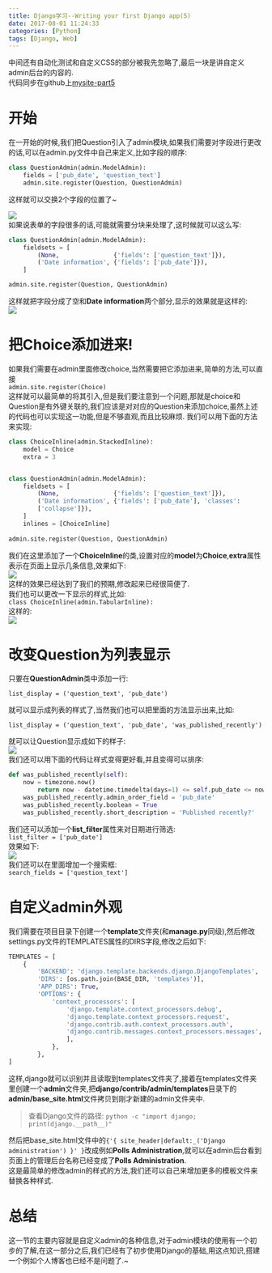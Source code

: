 ```yaml
---
title: Django学习--Writing your first Django app(5)
date: 2017-08-01 11:24:33
categories: [Python]
tags: [Django, Web]
---
```

中间还有自动化测试和自定义CSS的部分被我先忽略了,最后一块是讲自定义admin后台的内容的.  
代码同步在github上[mysite-part5](https://github.com/913647909/mysite/tree/part7)

[](#开始 "开始")开始
==============

在一开始的时候,我们把Question引入了admin模块,如果我们需要对字段进行更改的话,可以在admin.py文件中自己来定义,比如字段的顺序:  
```python
class QuestionAdmin(admin.ModelAdmin):    
    fields = ['pub_date', 'question_text']
    admin.site.register(Question, QuestionAdmin)
```
这样就可以交换2个字段的位置了~  
<!-- more -->
[![](https://docs.djangoproject.com/en/1.11/_images/admin07.png)](https://docs.djangoproject.com/en/1.11/_images/admin07.png)  
如果说表单的字段很多的话,可能就需要分块来处理了,这时候就可以这么写:  

```python
class QuestionAdmin(admin.ModelAdmin):    
    fieldsets = [        
        (None,               {'fields': ['question_text']}),        
        ('Date information', {'fields': ['pub_date']}),    
    ]

admin.site.register(Question, QuestionAdmin)
```
这样就把字段分成了空和**Date information**两个部分,显示的效果就是这样的:  
[![](https://docs.djangoproject.com/en/1.11/_images/admin08t.png)](https://docs.djangoproject.com/en/1.11/_images/admin08t.png)

[](#把Choice添加进来 "把Choice添加进来!")把Choice添加进来!
===========================================

如果我们需要在admin里面修改choice,当然需要把它添加进来,简单的方法,可以直接  
`admin.site.register(Choice)`  
这样就可以最简单的将其引入,但是我们要注意到一个问题,那就是choice和Question是有外键关联的,我们应该是对对应的Question来添加choice,虽然上述的代码也可以实现这一功能,但是不够直观,而且比较麻烦. 我们可以用下面的方法来实现:  

```python
class ChoiceInline(admin.StackedInline):    
    model = Choice    
    extra = 3


class QuestionAdmin(admin.ModelAdmin):    
    fieldsets = [        
        (None,               {'fields': ['question_text']}),        
        ('Date information', {'fields': ['pub_date'], 'classes': 
        ['collapse']}),    
    ]    
    inlines = [ChoiceInline]
    
admin.site.register(Question, QuestionAdmin)
```
我们在这里添加了一个**ChoiceInline**的类,设置对应的**model**为**Choice**,**extra**属性表示在页面上显示几条信息,效果如下:  
[![](https://docs.djangoproject.com/en/1.11/_images/admin10t.png)](https://docs.djangoproject.com/en/1.11/_images/admin10t.png)  
这样的效果已经达到了我们的预期,修改起来已经很简便了.  
我们也可以更改一下显示的样式,比如:  
`class ChoiceInline(admin.TabularInline):`  
这样的:  
[![](https://docs.djangoproject.com/en/1.11/_images/admin11t.png)](https://docs.djangoproject.com/en/1.11/_images/admin11t.png)

[](#改变Question为列表显示 "改变Question为列表显示")改变Question为列表显示
=====================================================

只要在**QuestionAdmin**类中添加一行:  

`list_display = ('question_text', 'pub_date')`

就可以显示成列表的样式了,当然我们也可以把里面的方法显示出来,比如:  

`list_display = ('question_text', 'pub_date', 'was_published_recently')`

就可以让Question显示成如下的样子:  
[![](https://docs.djangoproject.com/en/1.11/_images/admin12t.png)](https://docs.djangoproject.com/en/1.11/_images/admin12t.png)  
我们还可以用下面的代码让样式变得更好看,并且变得可以排序:  

```python
def was_published_recently(self):        
    now = timezone.now()        
        return now - datetime.timedelta(days=1) <= self.pub_date <= now    
    was_published_recently.admin_order_field = 'pub_date'    
    was_published_recently.boolean = True    
    was_published_recently.short_description = 'Published recently?'
```

我们还可以添加一个**list_filter**属性来对日期进行筛选:  
`list_filter = ['pub_date']`  
效果如下:  
[![](https://docs.djangoproject.com/en/1.11/_images/admin13t.png)](https://docs.djangoproject.com/en/1.11/_images/admin13t.png)  
我们还可以在里面增加一个搜索框:  
`search_fields = ['question_text']`

[](#自定义admin外观 "自定义admin外观")自定义admin外观
======================================

我们需要在项目目录下创建一个**template**文件夹(和**manage.py**同级),然后修改settings.py文件的TEMPLATES属性的DIRS字段,修改之后如下:  
```python
TEMPLATES = [    
    {        
        'BACKEND': 'django.template.backends.django.DjangoTemplates',        
        'DIRS': [os.path.join(BASE_DIR, 'templates')],        
        'APP_DIRS': True,        
        'OPTIONS': {            
            'context_processors': [                
                'django.template.context_processors.debug',                
                'django.template.context_processors.request',                
                'django.contrib.auth.context_processors.auth',                
                'django.contrib.messages.context_processors.messages',            
                ],        
            },    
        },
]
```
这样,django就可以识别并且读取到templates文件夹了,接着在templates文件夹里创建一个**admin**文件夹,把**django/contrib/admin/templates**目录下的**admin/base_site.html**文件拷贝到刚才新建的admin文件夹中.

> 查看Django文件的路径: `python -c "import django; print(django.__path__)"`

然后把base_site.html文件中的`{'{ site_header|default:_('Django administration') }' }`改成例如**Polls Administration**,就可以在admin后台看到页面上的管理后台名称已经变成了**Polls Administration**.  
这是最简单的修改admin的样式的方法,我们还可以自己来增加更多的模板文件来替换各种样式.

[](#总结 "总结")总结
==============

这一节的主要内容就是自定义admin的各种信息,对于admin模块的使用有一个初步的了解,在这一部分之后,我们已经有了初步使用Django的基础,用这点知识,搭建一个例如个人博客也已经不是问题了.~